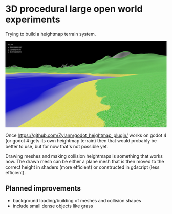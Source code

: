 # 3D procedural large open world experiments

Trying to build a heightmap terrain system.

![screenshot of heightmap terrain with a texture and some transparent water](s5_world.png)

Once https://github.com/Zylann/godot_heightmap_plugin/ works on godot 4 (or godot 4 gets its own heightmap terrain) then that would probably be better to use, but for now that's not possible yet.

Drawing meshes and making collision heightmaps is something that works now.
The drawn mesh can be either a plane mesh that is then moved to the correct height in shaders (more efficient) or constructed in gdscript (less efficient).

## Planned improvements

- background loading/building of meshes and collision shapes
- include small dense objects like grass
